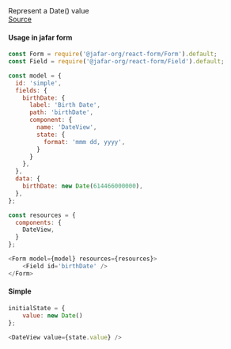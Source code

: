 <div class="component-description">Represent a Date() value</div>
<a class="component-src" target="_blank" href="https://github.com/yahoo/jafar/blob/master/packages/react-components/src/view/Date/Date.jsx">Source</a>

<h4>Usage in jafar form</h4>

```javascript
const Form = require('@jafar-org/react-form/Form').default;
const Field = require('@jafar-org/react-form/Field').default;

const model = {
  id: 'simple',
  fields: {
    birthDate: {
      label: 'Birth Date',
      path: 'birthDate',
      component: {
        name: 'DateView',
        state: {
          format: 'mmm dd, yyyy',
        }
      }
    },
  },
  data: {
    birthDate: new Date(614466000000),
  },
};

const resources = {
  components: { 
    DateView,
  }
};

<Form model={model} resources={resources}>
    <Field id='birthDate' />
</Form>
```

<h4>Simple</h4>

```javascript
initialState = { 
    value: new Date()
};

<DateView value={state.value} />
```
